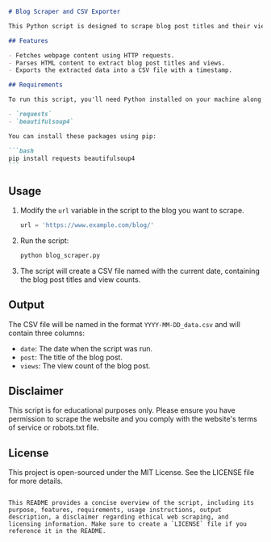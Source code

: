 ````markdown
# Blog Scraper and CSV Exporter

This Python script is designed to scrape blog post titles and their view counts from a specified blog URL and export the data into a CSV file. The script uses `requests` to fetch the webpage, `BeautifulSoup` from `bs4` for parsing HTML, and the `csv` module to write the data into a CSV file.

## Features

- Fetches webpage content using HTTP requests.
- Parses HTML content to extract blog post titles and views.
- Exports the extracted data into a CSV file with a timestamp.

## Requirements

To run this script, you'll need Python installed on your machine along with the following Python packages:

- `requests`
- `beautifulsoup4`

You can install these packages using pip:

```bash
pip install requests beautifulsoup4
```
````

## Usage

1. Modify the `url` variable in the script to the blog you want to scrape.

   ```python
   url = 'https://www.example.com/blog/'
   ```

2. Run the script:

   ```bash
   python blog_scraper.py
   ```

3. The script will create a CSV file named with the current date, containing the blog post titles and view counts.

## Output

The CSV file will be named in the format `YYYY-MM-DD_data.csv` and will contain three columns:

- `date`: The date when the script was run.
- `post`: The title of the blog post.
- `views`: The view count of the blog post.

## Disclaimer

This script is for educational purposes only. Please ensure you have permission to scrape the website and you comply with the website's terms of service or robots.txt file.

## License

This project is open-sourced under the MIT License. See the LICENSE file for more details.

```

This README provides a concise overview of the script, including its purpose, features, requirements, usage instructions, output description, a disclaimer regarding ethical web scraping, and licensing information. Make sure to create a `LICENSE` file if you reference it in the README.
```
